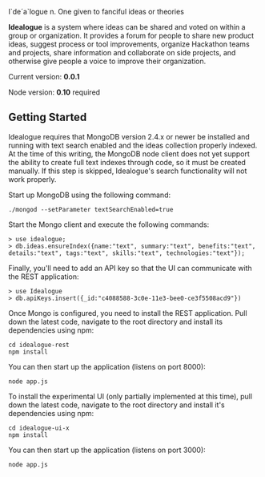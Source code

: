 I\`de´a\`logue
n. One given to fanciful ideas or theories

**Idealogue** is a system where ideas can be shared and voted on within a group or organization.
It provides a forum for people to share new product ideas, suggest process or tool improvements,
organize Hackathon teams and projects, share information and collaborate on side projects, and
otherwise give people a voice to improve their organization.

Current version: **0.0.1**

Node version: **0.10** required

## Getting Started
Idealogue requires that MongoDB version 2.4.x or newer be installed and running with text search enabled
and the ideas collection properly indexed.  At the time of this writing, the MongoDB node client does
not yet support the ability to create full text indexes through code, so it must be created manually.
If this step is skipped, Idealogue's search functionality will not work properly.

Start up MongoDB using the following command:
```
./mongod --setParameter textSearchEnabled=true
```

Start the Mongo client and execute the following commands:
```
> use idealogue;
> db.ideas.ensureIndex({name:"text", summary:"text", benefits:"text", details:"text", tags:"text", skills:"text", technologies:"text"});
```

Finally, you'll need to add an API key so that the UI can communicate with the REST application:
```
> use Idealogue
> db.apiKeys.insert({_id:"c4088588-3c0e-11e3-bee0-ce3f5508acd9"})
```

Once Mongo is configured, you need to install the REST application.  Pull down the latest code, navigate to
the root directory and install its dependencies using npm:
```
cd idealogue-rest
npm install
```

You can then start up the application (listens on port 8000):
```
node app.js
```

To install the experimental UI (only partially implemented at this time), pull down the latest code, navigate to
the root directory and install it's dependencies using npm:
```
cd idealogue-ui-x
npm install
```

You can then start up the application (listens on port 3000):
```
node app.js
```
